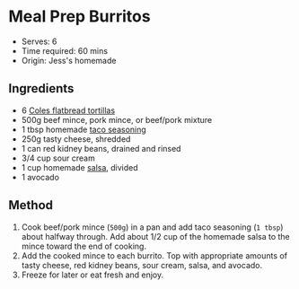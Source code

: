 # Meal Prep Burritos
* Serves: 6
* Time required: 60 mins
* Origin: Jess's homemade
 
## Ingredients
* 6 [Coles flatbread tortillas](https://www.coles.com.au/product/coles-bakery-flatbread-white-6-pack-3259687)
* 500g beef mince, pork mince, or beef/pork mixture
* 1 tbsp homemade [taco seasoning](https://www.jessiesrecipes.com/homemade-basics/taco-seasoning/)
* 250g tasty cheese, shredded
* 1 can red kidney beans, drained and rinsed
* 3/4 cup sour cream
* 1 cup homemade [salsa](https://www.jessiesrecipes.com/dressings%2C-relishes%2C-salsas%2C-and-sauces/salsa/), divided
* 1 avocado


## Method
1. Cook beef/pork mince (`500g`) in a pan and add taco seasoning (`1 tbsp`) about halfway through. Add about 1/2 cup of the homemade salsa to the mince toward the end of cooking.
1. Add the cooked mince to each burrito. Top with appropriate amounts of tasty cheese, red kidney beans, sour cream, salsa, and avocado.
1. Freeze for later or eat fresh and enjoy.
